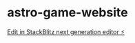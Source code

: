 # astro-game-website

[Edit in StackBlitz next generation editor ⚡️](https://stackblitz.com/~/github.com/black-white-multi/astro-game-website)